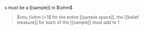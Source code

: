 s must be a [[sample]] in $\ohm$
>	$\mu (\ohm )=1$ 
>		for the entire [[sample space]], the [[belief measure]] for each of the [[sample]] must add to 1